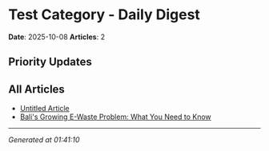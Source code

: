 # Test Category - Daily Digest

**Date**: 2025-10-08
**Articles**: 2

## Priority Updates

## All Articles

- [Untitled Article](article_99acb61e.md)
- [Bali's Growing E-Waste Problem: What You Need to Know](article_f152d12c.md)

---
*Generated at 01:41:10*
